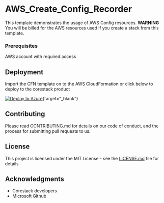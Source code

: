
# AWS_Create_Config_Recorder

This template demonstrates the usage of AWS Config resources. **WARNING** You will be billed for the AWS resources used if you create a stack from this template.

### Prerequisites

AWS account with required access

## Deployment

Import the CFN template on to the AWS CloudFormation or click below to deploy to the corestack product 

[![Deploy to Azure](https://docs.corestack.io/wp-content/uploads/2019/09/deploy-to-corestack.svg)](http://qa.corestack.io/heatstack/templates?repositories=github&external_redirect=true&name=AWS_Create_Config_Recorder&url=https://raw.githubusercontent.com/corestacklabs/Templates/qa/cfn/AWS_Create_Config_Recorder/AWS_Create_Config_Recorder.json&engine=cfn&type[0]=Cloud&classification[0]=Provisioning&services[0]=AWS&scope=tenant#/private){target="_blank"}

## Contributing

Please read [CONTRIBUTING.md](https://gist.github.com/karthick-kk/30e4fd3f279492b4f040d5cd569d21d0) for details on our code of conduct, and the process for submitting pull requests to us.

## License

This project is licensed under the MIT License - see the [LICENSE.md](LICENSE.md) file for details

## Acknowledgments

* Corestack developers
* Microsoft Github

